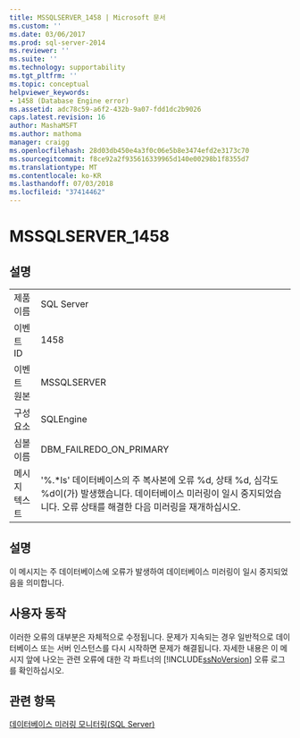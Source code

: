 ```yaml
---
title: MSSQLSERVER_1458 | Microsoft 문서
ms.custom: ''
ms.date: 03/06/2017
ms.prod: sql-server-2014
ms.reviewer: ''
ms.suite: ''
ms.technology: supportability
ms.tgt_pltfrm: ''
ms.topic: conceptual
helpviewer_keywords:
- 1458 (Database Engine error)
ms.assetid: adc78c59-a6f2-432b-9a07-fdd1dc2b9026
caps.latest.revision: 16
author: MashaMSFT
ms.author: mathoma
manager: craigg
ms.openlocfilehash: 28d03db450e4a3f0c06e5b8e3474efd2e3173c70
ms.sourcegitcommit: f8ce92a2f935616339965d140e00298b1f8355d7
ms.translationtype: MT
ms.contentlocale: ko-KR
ms.lasthandoff: 07/03/2018
ms.locfileid: "37414462"
---
```

# <a name="mssqlserver1458"></a>MSSQLSERVER_1458
    
## <a name="details"></a>설명  
  
|||  
|-|-|  
|제품 이름|SQL Server|  
|이벤트 ID|1458|  
|이벤트 원본|MSSQLSERVER|  
|구성 요소|SQLEngine|  
|심볼 이름|DBM_FAILREDO_ON_PRIMARY|  
|메시지 텍스트|'%.*ls' 데이터베이스의 주 복사본에 오류 %d, 상태 %d, 심각도 %d이(가) 발생했습니다. 데이터베이스 미러링이 일시 중지되었습니다. 오류 상태를 해결한 다음 미러링을 재개하십시오.|  
  
## <a name="explanation"></a>설명  
 이 메시지는 주 데이터베이스에 오류가 발생하여 데이터베이스 미러링이 일시 중지되었음을 의미합니다.  
  
## <a name="user-action"></a>사용자 동작  
 이러한 오류의 대부분은 자체적으로 수정됩니다. 문제가 지속되는 경우 일반적으로 데이터베이스 또는 서버 인스턴스를 다시 시작하면 문제가 해결됩니다. 자세한 내용은 이 메시지 앞에 나오는 관련 오류에 대한 각 파트너의 [!INCLUDE[ssNoVersion](../../includes/ssnoversion-md.md)] 오류 로그를 확인하십시오.  
  
## <a name="see-also"></a>관련 항목  
 [데이터베이스 미러링 모니터링&#40;SQL Server&#41;](../../database-engine/database-mirroring/database-mirroring-sql-server.md)  
  
  
